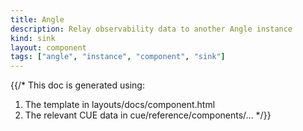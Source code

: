 ```yaml
---
title: Angle
description: Relay observability data to another Angle instance
kind: sink
layout: component
tags: ["angle", "instance", "component", "sink"]
---
```


{{/*
This doc is generated using:

1. The template in layouts/docs/component.html
2. The relevant CUE data in cue/reference/components/...
*/}}
